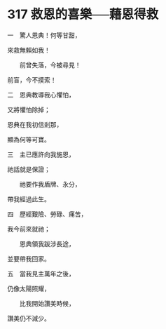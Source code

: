 # 317 救恩的喜樂──藉恩得救

一　驚人恩典！何等甘甜，

來救無賴如我！　

　　前曾失落，今被尋見！

前盲，今不摸索！

二　恩典教導我心懼怕，

又將懼怕除掉；

恩典在我初信剎那，

顯為何等可寶。

三　主已應許向我施恩，

祂話就是保證；

　　祂要作我盾牌、永分，

帶我經過此生。

四　歷經艱險、勞碌、痛苦，

我今前來就祂；

　　恩典領我跋涉長途，

並要帶我回家。　　　　

五　當我見主萬年之後，

仍像太陽照耀，

　　比我開始讚美時候，

讚美仍不減少。

